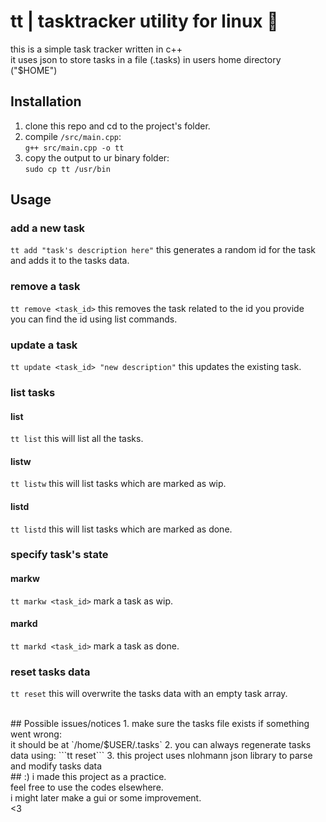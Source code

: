 # tt | tasktracker utility for linux 📝
this is a simple task tracker written in c++<br/> 
it uses json to store tasks in a file (.tasks) in users home directory ("$HOME")<br/>
## Installation
1. clone this repo and cd to the project's folder.
2. compile `/src/main.cpp`:<br/>
```g++ src/main.cpp -o tt```
3. copy the output to ur binary folder:<br/>
```sudo cp tt /usr/bin```
## Usage
### add a new task
```tt add "task's description here"```
this generates a random id for the task and adds it to the tasks data.

### remove a task
```tt remove <task_id>```
this removes the task related to the id you provide<br/>
you can find the id using list commands.

### update a task
```tt update <task_id> "new description"```
this updates the existing task.

### list tasks
#### list
```tt list```
this will list all the tasks.

#### listw
```tt listw```
this will list tasks which are marked as wip.

#### listd
```tt listd```
this will list tasks which are marked as done.

### specify task's state
#### markw
```tt markw <task_id>```
mark a task as wip.

#### markd
```tt markd <task_id>```
mark a task as done.

### reset tasks data
```tt reset```
this will overwrite the tasks data with an empty task array.

<br/>
## Possible issues/notices
1. make sure the tasks file exists if something went wrong: <br/>
it should be at `/home/$USER/.tasks`
2. you can always regenerate tasks data using:
```tt reset```
3. this project uses nlohmann json library to parse and modify tasks data

<br/>
## :)
i made this project as a practice.<br/>
feel free to use the codes elsewhere.<br/>
i might later make a gui or some improvement.<br/>
<3

